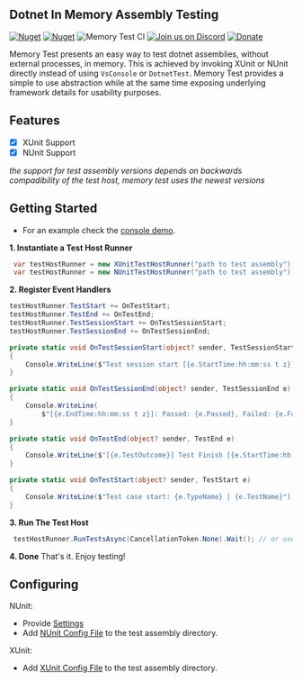 ## Dotnet In Memory Assembly Testing

[![Nuget](https://img.shields.io/nuget/v/MemoryTest.svg?color=blue&label=MemoryTest&style=flat-square)](https://www.nuget.org/packages/MemoryTest/)
[![Nuget](https://img.shields.io/nuget/dt/MemoryTest.svg?style=flat-square)](https://www.nuget.org/packages/MemoryTest/)
![Memory Test CI](https://github.com/Faultify/MemoryTest/workflows/Memory%20Test%20CI/badge.svg)
[![Join us on Discord](https://img.shields.io/discord/801802378721493044.svg?logo=discord)](https://discord.gg/8aKeQFtcnT) 
[![Donate](https://img.shields.io/badge/Donate-PayPal-green.svg)](https://www.paypal.com/cgi-bin/webscr?cmd=_s-xclick&hosted_button_id=Z8QK6XU749JB2)

Memory Test presents an easy way to test dotnet assemblies, without external processes, in memory. This is achieved by invoking XUnit or NUnit directly instead of using `VsConsole` or `DotnetTest`. Memory Test provides a simple to use abstraction while at the same time exposing underlying framework details for usability purposes. 

## Features

- [X] XUnit Support
- [X] NUnit Support

_the support for test assembly versions depends on backwards compadibility of the test host, memory test uses the newest versions_

## Getting Started

- For an example check the [console demo](https://github.com/Faultify/MemoryTest/blob/main/MemoryTest.Console/Program.cs). 

**1. Instantiate a Test Host Runner**

```csharp
 var testHostRunner = new XUnitTestHostRunner("path to test assembly"); 
 var testHostRunner = new NUnitTestHostRunner("path to test assembly");  
```

**2. Register Event Handlers**

```csharp
testHostRunner.TestStart += OnTestStart;
testHostRunner.TestEnd += OnTestEnd;
testHostRunner.TestSessionStart += OnTestSessionStart;
testHostRunner.TestSessionEnd += OnTestSessionEnd;

private static void OnTestSessionStart(object? sender, TestSessionStart e)
{
    Console.WriteLine($"Test session start [{e.StartTime:hh:mm:ss t z}]");
}

private static void OnTestSessionEnd(object? sender, TestSessionEnd e)
{
    Console.WriteLine(
        $"[{e.EndTime:hh:mm:ss t z}]: Passed: {e.Passed}, Failed: {e.FailedTests}, Skipped: {e.Skipped}, Run Result: {e.TestOutcome}");
}

private static void OnTestEnd(object? sender, TestEnd e)
{
    Console.WriteLine($"[{e.TestOutcome}] Test Finish [{e.StartTime:hh:mm:ss t z}/{e.EndTime:hh:mm:ss t z}]: {e.TypeName} | {e.TestName}");
}

private static void OnTestStart(object? sender, TestStart e)
{
    Console.WriteLine($"Test case start: {e.TypeName} | {e.TestName}");
}
```

**3. Run The Test Host**

```csharp
 testHostRunner.RunTestsAsync(CancellationToken.None).Wait(); // or use await
```

**4. Done**
That's it. Enjoy testing!

## Configuring
NUnit: 
- Provide [Settings](https://github.com/Faultify/MemoryTest/blob/main/Faultify.MemoryTest.NUnit/NUnitTestHostRunner.cs#L23)
- Add [NUnit Config File](https://docs.nunit.org/articles/nunit/technical-notes/usage/Configuration-Files.html) to the test assembly directory.

XUnit:

- Add [XUnit Config File](https://xunit.net/docs/configuration-files) to the test assembly directory.

